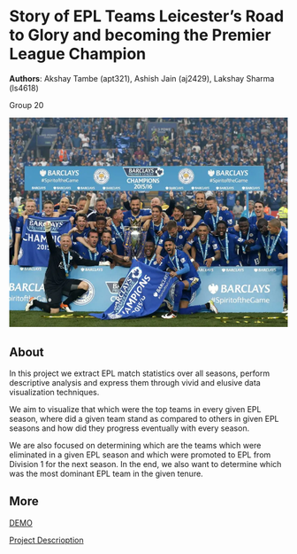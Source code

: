 # Story of EPL Teams Leicester’s Road to Glory and becoming the Premier League Champion
**Authors**: Akshay Tambe (apt321), Ashish Jain (aj2429), Lakshay Sharma (ls4618)

Group 20

![Project-Cover](https://github.com/NYU-VIS-FALL2018/storytelling-group-20-story-of-epl-champions/blob/master/resources/leicester.jpg)


## About
In this project we extract EPL match statistics over all seasons, perform descriptive analysis and express them
through vivid and elusive data visualization techniques.

We aim to visualize that which were the top teams in every given EPL season, where did a given
team stand as compared to others in given EPL seasons and how did they progress eventually with
every season. 

We are also focused on determining which are the teams which were eliminated in a
given EPL season and which were promoted to EPL from Division 1 for the next season. In the end,
we also want to determine which was the most dominant EPL team in the given tenure.

## More
[DEMO](https://nyu-vis-fall2018.github.io/project-template/)

[Project Descrioption](project.pdf)
